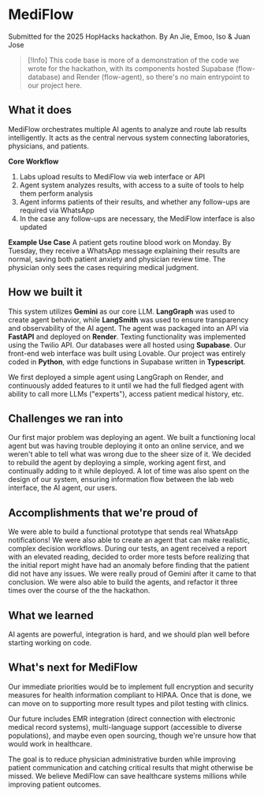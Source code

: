 # MediFlow

Submitted for the 2025 HopHacks hackathon.
By An Jie, Emoo, Iso & Juan Jose

>[!Info]
>This code base is more of a demonstration of the code we wrote for the hackathon, with its components hosted Supabase (flow-database) and Render (flow-agent), so there's no main entrypoint to our project here.

## What it does

MediFlow orchestrates multiple AI agents to analyze and route lab results intelligently. It acts as the central nervous system connecting laboratories, physicians, and patients.

**Core Workflow**
1. Labs upload results to MediFlow via web interface or API
2. Agent system analyzes results, with access to a suite of tools to help them perform analysis
3. Agent informs patients of their results, and whether any follow-ups are required via WhatsApp
4. In the case any follow-ups are necessary, the MediFlow interface is also updated 

**Example Use Case**
A patient gets routine blood work on Monday. By Tuesday, they receive a WhatsApp message explaining their results are normal, saving both patient anxiety and physician review time. The physician only sees the cases requiring medical judgment.

## How we built it

This system utilizes **Gemini** as our core LLM. **LangGraph** was used to create agent behavior, while **LangSmith** was used to ensure transparency and observability of the AI agent. The agent was packaged into an API via **FastAPI** and deployed on **Render**. Texting functionality was implemented using the Twilio API. Our databases were all hosted using **Supabase**. Our front-end web interface was built using Lovable. Our project was entirely coded in **Python**, with edge functions in Supabase written in **Typescript**.

We first deployed a simple agent using LangGraph on Render, and continuously added features to it until we had the full fledged agent with ability to call more LLMs ("experts"), access patient medical history, etc.

## Challenges we ran into

Our first major problem was deploying an agent. We built a functioning local agent but was having trouble deploying it onto an online service, and we weren't able to tell what was wrong due to the sheer size of it. We decided to rebuild the agent by deploying a simple, working agent first, and continually adding to it while deployed. A lot of time was also spent on the design of our system, ensuring information flow between the lab web interface, the AI agent, our users.

## Accomplishments that we're proud of

We were able to build a functional prototype that sends real WhatsApp notifications! We were also able to create an agent that can make realistic, complex decision workflows. During our tests, an agent received a report with an elevated reading, decided to order more tests before realizing that the initial report might have had an anomaly before finding that the patient did not have any issues. We were really proud of Gemini after it came to that conclusion. We were also able to build the agents, and refactor it three times over the course of the the hackathon.

## What we learned

AI agents are powerful, integration is hard, and we should plan well before starting working on code.

## What's next for MediFlow

Our immediate priorities would be to implement full encryption and security measures for health information compliant to HIPAA. Once that is done, we can move on to supporting  more result types and pilot testing with clinics.

Our future includes EMR integration (direct connection with electronic medical record systems), multi-language support (accessible to diverse populations), and maybe even open sourcing, though we're unsure how that would work in healthcare.

The goal is to reduce physician administrative burden while improving patient communication and catching critical results that might otherwise be missed. We believe MediFlow can save healthcare systems millions while improving patient outcomes.
